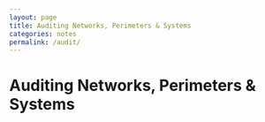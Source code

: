 ```yaml
---
layout: page
title: Auditing Networks, Perimeters & Systems
categories: notes
permalink: /audit/
---
```


# Auditing Networks, Perimeters & Systems
